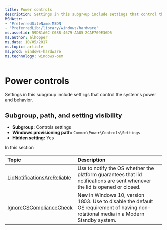 ```yaml
---
title: Power controls
description: Settings in this subgroup include settings that control the system's power and behavior.
MSHAttr:
- 'PreferredSiteName:MSDN'
- 'PreferredLib:/library/windows/hardware'
ms.assetid: 59DB1A6C-C08B-4679-AA85-2CAF709E36D5
ms.author: alhopper
ms.date: 10/05/2017
ms.topic: article
ms.prod: windows-hardware
ms.technology: windows-oem
---
```

# Power controls

Settings in this subgroup include settings that control the system's power and behavior.

## Subgroup, path, and setting visibility

* **Subgroup:** Controls settings
* **Windows provisioning path:** `Common\Power\Controls\Settings`
* **Hidden setting:** Yes

In this section

| Topic                                         | Description                                                       |
|:----------------------------------------------|:------------------------------------------------------------------|
| [LidNotificationsAreReliable](lidnotificationsarereliable.md) | Use to notify the OS whether the platform guarantees that lid notifications are sent whenever the lid is opened or closed. |
| [IgnoreCSComplianceCheck](power-controls-ignorecscompliancecheck.md) | New in Windows 10, version 1803. Use to disable the default OS requirement of having non-rotational media in a Modern Standby system.    |